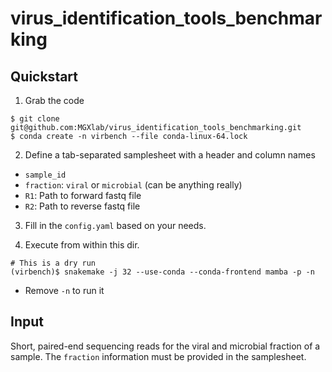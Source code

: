 # virus_identification_tools_benchmarking

## Quickstart

1. Grab the code
```
$ git clone git@github.com:MGXlab/virus_identification_tools_benchmarking.git 
$ conda create -n virbench --file conda-linux-64.lock
```

2. Define a tab-separated samplesheet with a header and  column names
  - `sample_id`
  - `fraction`: `viral` or `microbial` (can be anything really)
  - `R1`: Path to forward fastq file
  - `R2`: Path to reverse fastq file

3. Fill in the `config.yaml` based on your needs.

4. Execute from within this dir.

```
# This is a dry run
(virbench)$ snakemake -j 32 --use-conda --conda-frontend mamba -p -n
```
* Remove `-n` to run it

## Input

Short, paired-end sequencing reads for the viral and microbial fraction of a 
sample. The `fraction` information must be provided in the samplesheet.

